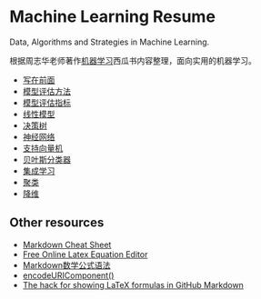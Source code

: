 # Machine Learning Resume

Data, Algorithms and Strategies in Machine Learning.

根据周志华老师著作[机器学习](https://baike.baidu.com/item/%E6%9C%BA%E5%99%A8%E5%AD%A6%E4%B9%A0/23613024)西瓜书内容整理，面向实用的机器学习。

- [写在前面](https://github.com/songchangyi/MachineLearningResume/blob/master/WORD.md)
- [模型评估方法](https://github.com/songchangyi/MachineLearningResume/blob/master/STRA_evaluation_methods.md)
- [模型评估指标](https://github.com/songchangyi/MachineLearningResume/blob/master/STRA_evaluation_metrics.md)
- [线性模型](https://github.com/songchangyi/MachineLearningResume/blob/master/ALGO_linear_model.md)
- [决策树](https://github.com/songchangyi/MachineLearningResume/blob/master/ALGO_decision_tree.md)
- [神经网络](https://github.com/songchangyi/MachineLearningResume/blob/master/ALGO_neural_network.md)
- [支持向量机](https://github.com/songchangyi/MachineLearningResume/blob/master/ALGO_support_vector_machine.md)
- [贝叶斯分类器](https://github.com/songchangyi/MachineLearningResume/blob/master/ALGO_bayes_classifier.md)
- [集成学习](https://github.com/songchangyi/MachineLearningResume/blob/master/ALGO_ensemble_learning.md)
- [聚类](https://github.com/songchangyi/MachineLearningResume/blob/master/ALGO_clustering.md)
- [降维](https://github.com/songchangyi/MachineLearningResume/blob/master/ALGO_dimensionality_reduction.md)

## Other resources
- [Markdown Cheat Sheet](https://paperhive.org/help/markdown#images)
- [Free Online Latex Equation Editor](http://www.sciweavers.org/free-online-latex-equation-editor)
- [Markdown数学公式语法](https://www.jianshu.com/p/e74eb43960a1)
- [encodeURIComponent()](https://developer.mozilla.org/en-US/docs/Web/JavaScript/Reference/Global_Objects/encodeURIComponent)
- [The hack for showing LaTeX formulas in GitHub Markdown](https://alexanderrodin.com/github-latex-markdown/)
